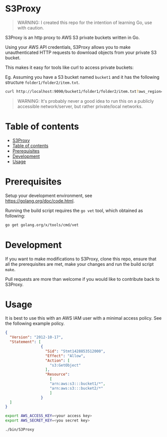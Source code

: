 # S3Proxy

> WARNING: I created this repo for the intention of learning Go, use with caution.


S3Proxy is an http proxy to AWS S3 private buckets written in Go.

Using your AWS API credentials, S3Proxy allows you to make unauthenticated HTTP requests to download objects from your private S3 bucket.

This makes it easy for tools like curl to access private buckets:

Eg. Assuming you have a S3 bucket named `bucket1` and it has the following 
structure `folder1/folder2/item.txt`. 

```bash
curl http://localhost:9090/bucket1/folder1/folder2/item.txt?aws_region=eu-west-1
```

> WARNING: It's probably never a good idea to run this on a publicly accessible network/server, but rather private/local networks.

# Table of contents

- [S3Proxy](#s3proxy)
- [Table of contents](#table-of-contents)
- [Prerequisites](#Prerequisites)
- [Development](#development)
- [Usage](#usage)

# Prerequisites

Setup your development environment, see https://golang.org/doc/code.html.

Running the build script requires the ```go vet``` tool, which obtained as following:
```bash
go get golang.org/x/tools/cmd/vet
```

# Development

If you want to make modifications to S3Proxy, clone this repo, ensure that all the prerequisites are met, make your changes and run the build script ```make```.

Pull requests are more than welcome if you would like to contribute back to S3Proxy.

# Usage

It is best to use this with an AWS IAM user with a minimal access policy. See
the following example policy.

```json
{
  "Version": "2012-10-17",
  "Statement": [
                {
                  "Sid": "Stmt1428853512000",
                  "Effect": "Allow",
                  "Action": [
                    "s3:GetObject"
                  ],
                  "Resource":
                    [
                    "arn:aws:s3:::bucket1/*",
                    "arn:aws:s3:::bucket2/*"
                    ]
                }
  ]
}
```

```bash
export AWS_ACCESS_KEY=<your access key>
export AWS_SECRET_KEY=<you secret key>

./bin/S3Proxy
```
